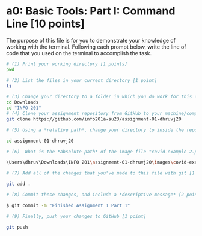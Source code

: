# a0: Basic Tools: Part I: Command Line [10 points]

The purpose of this file is for you to demonstrate your knowledge of working with the terminal. Following each prompt below, write the line of code that you used on the terminal to accomplish the task.

```bash
# (1) Print your working directory [1 points]
pwd

# (2) List the files in your current directory [1 point]
ls

# (3) Change your directory to a folder in which you do work for this class (if you haven't created such a folder, please do so now — perhaps titled "INFO201") [1 point]
cd Downloads
cd "INFO 201"
# (4) Clone your assignment repository from GitHub to your machine/computer [1 point]
git clone https://github.com/info201a-su23/assignment-01-dhruvj20

# (5) Using a *relative path*, change your directory to inside the repository you just cloned [1 point]

cd assignment-01-dhruvj20

# (6)  What is the *absolute path* of the image file "covid-example-2.png"? (You can answer the absolute path on your own computer, or the absolute path only within the GitHub repository) [1 points]

\Users\dhruv\Downloads\INFO 201\assignment-01-dhruvj20\images\covid-example-2.png

# (7) Add all of the changes that you've made to this file with git [1 point]

git add .

# (8) Commit these changes, and include a *descriptive message* [2 points]

$ git commit -m "Finished Assignment 1 Part 1"

# (9) Finally, push your changes to GitHub [1 point]

git push

```
